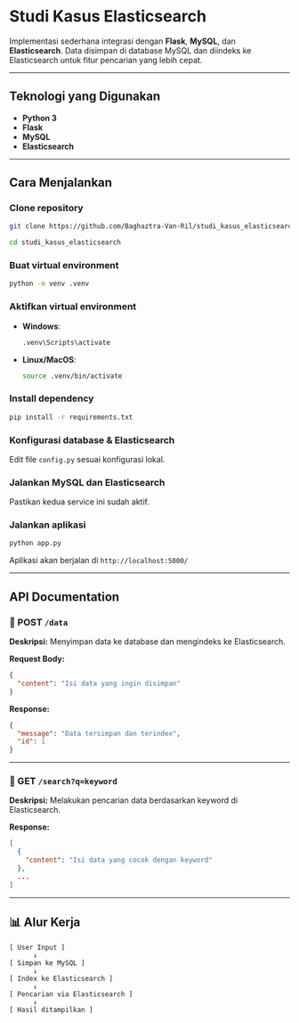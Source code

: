 # Studi Kasus Elasticsearch

Implementasi sederhana integrasi dengan **Flask**, **MySQL**, dan **Elasticsearch**. Data disimpan di database MySQL dan diindeks ke Elasticsearch untuk fitur pencarian yang lebih cepat.

---

## Teknologi yang Digunakan

- **Python 3**
- **Flask**
- **MySQL**
- **Elasticsearch**

---

## Cara Menjalankan

### Clone repository

```bash
git clone https://github.com/Baghaztra-Van-Ril/studi_kasus_elasticsearch.git
```

```bash
cd studi_kasus_elasticsearch
```

### Buat virtual environment

```bash
python -m venv .venv
```

### Aktifkan virtual environment

- **Windows**:
  ```bash
  .venv\Scripts\activate
  ```
- **Linux/MacOS**:
  ```bash
  source .venv/bin/activate
  ```

### Install dependency

```bash
pip install -r requirements.txt
```

### Konfigurasi database & Elasticsearch

Edit file `config.py` sesuai konfigurasi lokal.

### Jalankan MySQL dan Elasticsearch

Pastikan kedua service ini sudah aktif.

### Jalankan aplikasi

```bash
python app.py
```

Aplikasi akan berjalan di `http://localhost:5000/`

---

## API Documentation

### 🔸 POST `/data`

**Deskripsi:** Menyimpan data ke database dan mengindeks ke Elasticsearch.

**Request Body:**

```json
{
  "content": "Isi data yang ingin disimpan"
}
```

**Response:**

```json
{
  "message": "Data tersimpan dan terindex",
  "id": 1
}
```

---

### 🔸 GET `/search?q=keyword`

**Deskripsi:** Melakukan pencarian data berdasarkan keyword di Elasticsearch.

**Response:**

```json
[
  {
    "content": "Isi data yang cocok dengan keyword"
  },
  ...
]
```

---

## 📊 Alur Kerja

```
[ User Input ]
      ↓
[ Simpan ke MySQL ]
      ↓
[ Index ke Elasticsearch ]
      ↓
[ Pencarian via Elasticsearch ]
      ↓
[ Hasil ditampilkan ]
```
